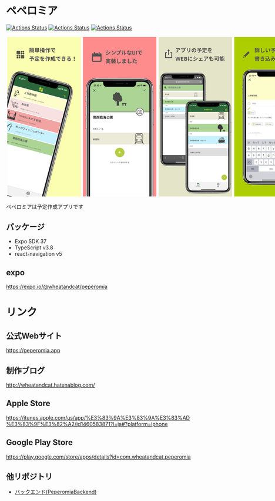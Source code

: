 # ペペロミア

[![Actions Status](https://github.com/wheatandcat/Peperomia/workflows/jest/badge.svg)](https://github.com/wheatandcat/Peperomia/actions)
[![Actions Status](https://github.com/wheatandcat/Peperomia/workflows/lint/badge.svg)](https://github.com/wheatandcat/Peperomia/actions)
[![Actions Status](https://github.com/wheatandcat/Peperomia/workflows/tsc/badge.svg)](https://github.com/wheatandcat/Peperomia/actions)

<div style="display:flex">
    <img src="./image/thumbnail/iphoneX_1.png" width="200" style="padding:3px"/>
    <img src="./image/thumbnail/iphoneX_2.png" width="200" style="padding:3px"/>
    <img src="./image/thumbnail/iphoneX_3.png" width="200" style="padding:3px"/>
    <img src="./image/thumbnail/iphoneX_4.png" width="200" style="padding:3px"/>
    <img src="./image/thumbnail/iphoneX_5.png" width="200" style="padding:3px"/>
</div>

ペペロミアは予定作成アプリです

## パッケージ
 - Expo SDK 37
 - TypeScript v3.8
 - react-navigation v5

## expo

https://expo.io/@wheatandcat/peperomia


# リンク

## 公式Webサイト
https://peperomia.app

## 制作ブログ
http://wheatandcat.hatenablog.com/

## Apple Store
https://itunes.apple.com/us/app/%E3%83%9A%E3%83%9A%E3%83%AD%E3%83%9F%E3%82%A2/id1460583871?l=ja#?platform=iphone

## Google Play Store
https://play.google.com/store/apps/details?id=com.wheatandcat.peperomia


## 他リポジトリ
 - [バックエンド(PeperomiaBackend)](https://github.com/wheatandcat/PeperomiaBackend)